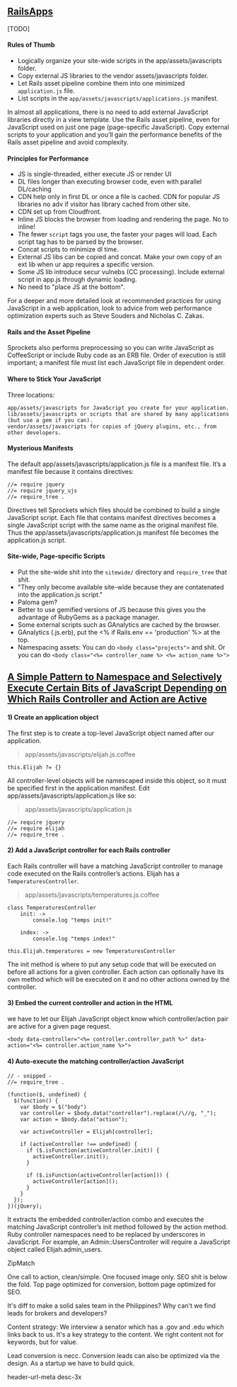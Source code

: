 ## [RailsApps](http://railsapps.github.io/rails-javascript-include-external.html)
[TODO]

#### Rules of Thumb
- Logically organize your site-wide scripts in the app/assets/javascripts folder.
- Copy external JS libraries to the vendor assets/javascripts folder.
- Let Rails asset pipeline combine them into one minimized `application.js` file.
- List scripts in the `app/assets/javascripts/applications.js` manifest.

In almost all applications, there is no need to add external JavaScript libraries directly in a view template. Use the Rails asset pipeline, even for JavaScript used on just one page (page-specific JavaScript). Copy external scripts to your application and you’ll gain the performance benefits of the Rails asset pipeline and avoid complexity.

#### Principles for Performance
- JS is single-threaded, either execute JS or render UI
- DL files longer than executing browser code, even with parallel DL/caching
- CDN help only in first DL or once a file is cached. CDN for popular JS libraries no adv if visitor has library cached from other site.
- CDN set up from Cloudfront.
- Inline JS blocks the browser from loading and rendering the page. No to inline!
- The fewer `script` tags you use, the faster your pages will load. Each script tag has to be parsed by the browser.
- Concat scripts to minimize dl time.
- External JS libs can be copied and concat. Make your own copy of an ext lib when ur app requires a specific version.
- Some JS lib introduce secur vulnebs (CC processing). Include external script in app.js through dynamic loading.
- No need to "place JS at the bottom".

For a deeper and more detailed look at recommended practices for using JavaScript in a web application, look to advice from web performance optimization experts such as Steve Souders and Nicholas C. Zakas.

#### Rails and the Asset Pipeline

Sprockets also performs preprocessing so you can write JavaScript as CoffeeScript or include Ruby code as an ERB file. Order of execution is still important; a manifest file must list each JavaScript file in dependent order.

#### Where to Stick Your JavaScript

Three locations:

	app/assets/javascripts for JavaScript you create for your application.
	lib/assets/javascripts or scripts that are shared by many applications (but use a gem if you can).
	vendor/assets/javascripts for copies of jQuery plugins, etc., from other developers.

#### Mysterious Manifests

The default app/assets/javascripts/application.js file is a manifest file. It’s a manifest file because it contains directives:

	//= require jquery
	//= require jquery_ujs
	//= require_tree .

Directives tell Sprockets which files should be combined to build a single JavaScript script. Each file that contains manifest directives becomes a single JavaScript script with the same name as the original manifest file. Thus the app/assets/javascripts/application.js manifest file becomes the application.js script.

#### Site-wide, Page-specific Scripts

- Put the site-wide shit into the `sitewide/` directory and `require_tree` that shit.
- "They only become available site-wide because they are contatenated into the application.js script."
- Paloma gem?
- Better to use gemified versions of JS because this gives you the advantage of RubyGems as a package manager.
- Some external scripts such as GAnalytics are cached by the browser. 
- GAnalytics (.js.erb), put the <% if Rails.env == 'production' %> at the top.
- Namespacing assets: You can do `<body class="projects">` and shit. Or you can do `<body class="<%= controller_name %> <%= action_name %>">`














## [A Simple Pattern to Namespace and Selectively Execute Certain Bits of JavaScript Depending on Which Rails Controller and Action are Active](http://blog.jerodsanto.net/2012/02/a-simple-pattern-to-namespace-and-selectively-execute-certain-bits-of-javascript-depending-on-which-rails-controller-and-action-are-active/)

#### 1) Create an application object

The first step is to create a top-level JavaScript object named after our application.

>app/assets/javascripts/elijah.js.coffee

	this.Elijah ?= {}

All controller-level objects will be namescaped inside this object, so it must be specified first in the application manifest. Edit app/assets/javascripts/application.js like so:

>app/assets/javascripts/application.js 

	//= require jquery
	//= require elijah
	//= require_tree .

#### 2) Add a JavaScript controller for each Rails controller

Each Rails controller will have a matching JavaScript controller to manage code executed on the Rails controller’s actions. Elijah has a `TemperaturesController`.

>app/assets/javascripts/temperatures.js.coffee

	class TemperaturesController
	    init: ->
	        console.log "temps init!"

	    index: ->
	        console.log "temps index!"

	this.Elijah.temperatures = new TemperaturesController

The init method is where to put any setup code that will be executed on before all actions for a given controller. Each action can optionally have its own method which will be executed on it and no other actions owned by the controller.

#### 3) Embed the current controller and action in the HTML

we have to let our Elijah JavaScript object know which controller/action pair are active for a given page request. 

	<body data-controller="<%= controller.controller_path %>" data-action="<%= controller.action_name %>">

#### 4) Auto-execute the matching controller/action JavaScript

	// - snipped -
	//= require_tree .

	(function($, undefined) {
	  $(function() {
	    var $body = $("body")
	    var controller = $body.data("controller").replace(/\//g, "_");
	    var action = $body.data("action");

	    var activeController = Elijah[controller];

	    if (activeController !== undefined) {
	      if ($.isFunction(activeController.init)) {
	        activeController.init();
	      }

	      if ($.isFunction(activeController[action])) {
	        activeController[action]();
	      }
	    }
	  });
	})(jQuery);

It extracts the embedded controller/action combo and executes the matching JavaScript controller’s init method followed by the action method. Ruby controller namespaces need to be replaced by underscores in JavaScript. For example, an Admin::UsersController will require a JavaScript object called Elijah.admin_users.


ZipMatch

One call to action, clean/simple. One focused image only. SEO shit is below the fold. Top page optimized for conversion, bottom page optimized for SEO.

It's diff to make a solid sales team in the Philippines? Why can't we find leads for brokers and developers?

Content strategy: We interview a senator which has a .gov and .edu which links back to us. It's a key strategy to the content. We right content not for keywords, but for value.

Lead conversion is necc. Conversion leads can also be optimized via the design. As a startup we have to build quick. 

header-url-meta desc-3x 























